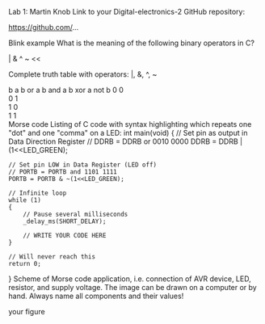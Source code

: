 Lab 1: Martin Knob
Link to your Digital-electronics-2 GitHub repository:

https://github.com/...

Blink example
What is the meaning of the following binary operators in C?

|
&
^
~
<<
>>
Complete truth table with operators: |, &, ^, ~

b	a	b or a	b and a	b xor a	not b
0	0				
0	1				
1	0				
1	1				
Morse code
Listing of C code with syntax highlighting which repeats one "dot" and one "comma" on a LED:
int main(void)
{
    // Set pin as output in Data Direction Register
    // DDRB = DDRB or 0010 0000
    DDRB = DDRB | (1<<LED_GREEN);

    // Set pin LOW in Data Register (LED off)
    // PORTB = PORTB and 1101 1111
    PORTB = PORTB & ~(1<<LED_GREEN);

    // Infinite loop
    while (1)
    {
        // Pause several milliseconds
        _delay_ms(SHORT_DELAY);

        // WRITE YOUR CODE HERE
    }

    // Will never reach this
    return 0;
}
Scheme of Morse code application, i.e. connection of AVR device, LED, resistor, and supply voltage. The image can be drawn on a computer or by hand. Always name all components and their values!

your figure
